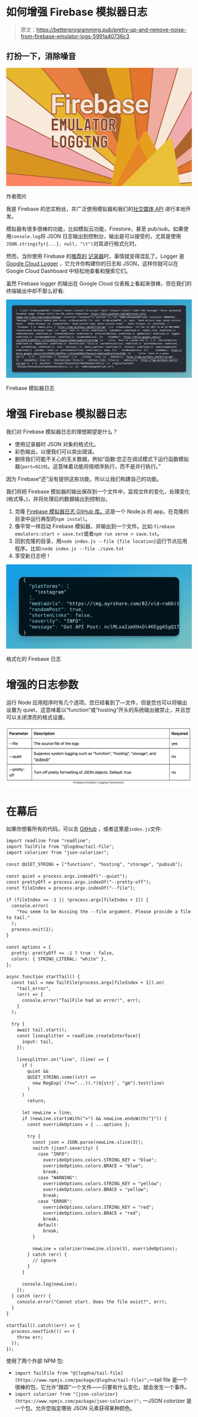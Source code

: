 # 如何增强 Firebase 模拟器日志

> 原文：<https://betterprogramming.pub/pretty-up-and-remove-noise-from-firebase-emulator-logs-5991a40736c3>

## 打扮一下，消除噪音

![](img/ce8f840de4aac3b2f4db05edfa24766a.png)

作者图片

我是 Firebase 的忠实粉丝，并广泛使用模拟器和我们的[社交媒体 API](https://www.ayrshare.com) 进行本地开发。

模拟器有很多很棒的功能，比如模拟云功能，Firestore，甚至 pub/sub。如果使用`console.log`将 JSON 日志输出到控制台，输出是可以接受的，尤其是使用`JSON.stringify({...}, null, "\t")`对其进行格式化时。

然而，当你使用 Firebase 的[推荐的](https://firebase.google.com/docs/functions/writing-and-viewing-logs) [记录器](https://firebase.google.com/docs/functions/writing-and-viewing-logs)时，事情就变得混乱了。Logger 是 [Google Cloud Logger](https://cloud.google.com/logging) ，它允许你构建你的日志和 JSON，这样你就可以在 Google Cloud Dashboard 中轻松地查看和搜索它们。

虽然 Firebase logger 的输出在 Google Cloud 仪表板上看起来很棒，但在我们的终端输出中却不那么好看:

![](img/0435e2585de881549c24e00d30b4856d.png)

Firebase 模拟器日志

# 增强 Firebase 模拟器日志

我们对 Firebase 模拟器日志的理想期望是什么？

*   使用记录器时 JSON 对象的格式化。
*   彩色输出，以便我们可以突出错误。
*   删除我们可能不关心的无关数据，例如“函数:您正在调试模式下运行函数模拟器(`port=9229`)。这意味着功能将按顺序执行，而不是并行执行。”

因为 Firebase“还”没有提供这些功能，所以让我们构建自己的功能。

我们将把 Firebase 模拟器的输出保存到一个文件中，监视文件的变化，处理变化(格式等。)，并将处理后的数据输出到控制台。

1.  克隆 [Firebase 模拟器日志 GitHub 库。](https://github.com/ayrshare/firebase-emulator-logging)这是一个 Node.js 的 app。在克隆的目录中运行典型的`npm install`。
2.  像平常一样启动 Firebase 模拟器，并输出到一个文件。比如:`firebase emulators:start > save.txt`或者`npm run serve > save.txt`。
3.  回到克隆的目录，用`node index.js --file {file location}`运行节点应用程序。比如:`node index.js --file ./save.txt`
4.  享受新日志吧！

![](img/7b4a4634a32f9bd0c593c87867f6c3af.png)

格式化的 Firebase 日志

# 增强的日志参数

运行 Node 应用程序时有几个选项。您已经看到了—文件，但是您也可以将输出设置为 quiet，这意味着以“function”或“hosting”开头的系统输出被禁止，并且您可以关闭漂亮的格式设置。

![](img/19754b320d6f28648deed309034f071d.png)

# 在幕后

如果你想看所有的代码，可以去 [GitHub](https://github.com/ayrshare/firebase-emulator-logging) ，或者这里是`index.js`文件:

```
import readline from "readline";
import TailFile from "@logdna/tail-file";
import colorizer from "json-colorizer";

const QUIET_STRING = ["functions", "hosting", "storage", "pubsub"];

const quiet = process.argv.indexOf("--quiet");
const prettyOff = process.argv.indexOf("--pretty-off");
const fileIndex = process.argv.indexOf("--file");

if (fileIndex <= -1 || !process.argv[fileIndex + 1]) {
  console.error(
    "You seem to be missing the --file argument. Please provide a file to tail."
  );
  process.exit(1);
}

const options = {
  pretty: prettyOff <= -1 ? true : false,
  colors: { STRING_LITERAL: "white" },
};

async function startTail() {
  const tail = new TailFile(process.argv[fileIndex + 1]).on(
    "tail_error",
    (err) => {
      console.error("TailFile had an error!", err);
    }
  );

  try {
    await tail.start();
    const linesplitter = readline.createInterface({
      input: tail,
    });

    linesplitter.on("line", (line) => {
      if (
        quiet &&
        QUIET_STRING.some((str) =>
          new RegExp(`(?<=^...)(.*)${str}`, "gm").test(line)
        )
      )
        return;

      let newLine = line;
      if (newLine.startsWith(">") && newLine.endsWith("}")) {
        const overrideOptions = { ...options };

        try {
          const json = JSON.parse(newLine.slice(3));
          switch (json?.severity) {
            case "INFO":
              overrideOptions.colors.STRING_KEY = "blue";
              overrideOptions.colors.BRACE = "blue";
              break;
            case "WARNING":
              overrideOptions.colors.STRING_KEY = "yellow";
              overrideOptions.colors.BRACE = "yellow";
              break;
            case "ERROR":
              overrideOptions.colors.STRING_KEY = "red";
              overrideOptions.colors.BRACE = "red";
              break;
            default:
              break;
          }

          newLine = colorizer(newLine.slice(3), overrideOptions);
        } catch (err) {
          // ignore
        }
      }

      console.log(newLine);
    });
  } catch (err) {
    console.error("Cannot start. Does the file exist?", err);
  }
}

startTail().catch((err) => {
  process.nextTick(() => {
    throw err;
  });
});
```

使用了两个外部 NPM 包:

*   `import TailFile from "@[logdna/tail-file](https://www.npmjs.com/package/@logdna/tail-file)";`—tail file 是一个很棒的包，它允许“跟踪”一个文件——只要有什么变化，就会发生一个事件。
*   `import colorizer from "[json-colorizer](https://www.npmjs.com/package/json-colorizer)";` —JSON colorizer 是一个包，允许您指定哪些 JSON 元素获得某种颜色。